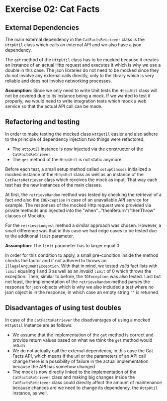 # Exercise 02: Cat Facts

## External Dependencies
The main external dependency in the `CatFactsRetriever` class is the `HttpUtil` class which calls an external API and
we also have a json dependency. 

The `get` method of the `HttpUtil` class has to be mocked because it creates an instance of an actual Http request and executes
it which is why we use a double in this case. The json libraries do not need to be mocked since they do not involve any 
external calls directly, only to the library which is very reliable and does not involve networking processes.

**Assumption**: Since we only need to write Unit tests the `HttpUtil` class will not be covered due to its instance being a mock.
If we wanted to test it properly, we would need to write integration tests which mock a web service so that the actual API call can be
made.

## Refactoring and testing
In order to make testing the mocked class `HttpUtil` easier and also adhere to the principle of dependency injection two things
were refactored:

- The `HttpUtil` instance is now injected via the constructor of the `CatFactsRetriever`
- The `get` method of the `HttpUtil` is not static anymore

Before each test, a small setup method called `setupClasses` initialized a mocked instance of the `HttpUtil` class as well
as an instance of the `CatFactsRetriever` class which receives the mock as input. That way each test has the new instances of
the main classes.

At first, the `retrieveRandom` method was tested by checking the retrieval of a fact and also the `IOException` in case of an
unavailable API service for example. The responses of the mocked Http request were provided via private methods and injected into the
"when"..."thenReturn"/"thenThrow" clauses of Mockito.

For the `retrieveLongest` method a similar approach was chosen. However, a small difference was that in this case we had edge
cases to be tested due to the additional `limit` parameter. 

**Assumption**: The `limit` parameter has to larger equal 0

In order for this condition to apply, a small pre-condition inside the method checks the factor and if not adhered to throws an
`IllegalArgumentException`. With that in mind, we tested *valid* fact lists with `limit` equaling 1 and 3 as well as an *invalid*
`limit` of 0 which throws the exception. Then, similar to before, the `IOException` was also tested. Last but not least, the 
implementation of the `retrieveRandom` method parses the response for json objects which is why we also included a test where no
json object is in the response, in which case an empty string `""` is returned.

## Disadvantages of using test doubles
In case of the `CatFactsRetriever` the disadvantages of using a mocked `HttpUtil` instance are as follows:

- We assume that the implementation of the `get` method is correct and provide return values based on what we think the `get` method would return
- We do not actually call the external dependency, in this case the Cat Facts API, which means if the url or the parameters of an API call change there
is a possibility of failure in the actual implementation because the API has somehow changed
- The mock is now directly linked to the implementation of the `CatFactsRetriever` class and making big changes inside the `CatFactsRetriever` class
could directly affect the amount of maintenance because chances are we need to change its dependency, the `HttpUtil` instance, as well.
